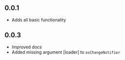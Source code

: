 ## 0.0.1
* Adds all basic functionality

## 0.0.3
* Improved docs
* Added missing argument [loader] to `asChangeNotifier`